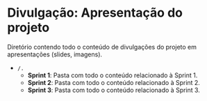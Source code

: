 # Divulgação: Apresentação do projeto

Diretório contendo todo o conteúdo de divulgações do projeto em apresentações (slides, imagens).

* `/.`
    * **Sprint 1**: Pasta com todo o conteúdo relacionado à Sprint 1.
    * **Sprint 2**: Pasta com todo o conteúdo relacionado à Sprint 2.
    * **Sprint 3**: Pasta com todo o conteúdo relacionado à Sprint 3.